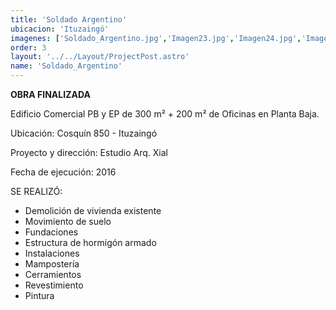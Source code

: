 ```yaml
---
title: 'Soldado Argentino'
ubicacion: 'Ituzaingó'
imagenes: ['Soldado_Argentino.jpg','Imagen23.jpg','Imagen24.jpg','Imagen25.jpg','Imagen26.jpg']
order: 3
layout: '../../Layout/ProjectPost.astro'
name: 'Soldado_Argentino'
---
```


**OBRA FINALIZADA**

Edificio Comercial PB y EP de 300 m² + 200 m² de Oficinas en Planta Baja.

Ubicación:
Cosquín 850 - Ituzaingó

Proyecto y dirección:  Estudio Arq. Xial

Fecha de ejecución:  2016

SE REALIZÓ:
- Demolición de vivienda  existente
- Movimiento de suelo
- Fundaciones
- Estructura de hormigón  armado
- Instalaciones
- Mampostería
- Cerramientos
- Revestimiento
- Pintura
